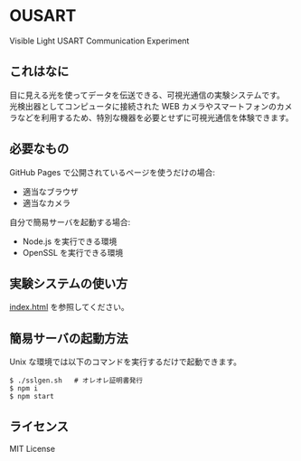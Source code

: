 # OUSART

Visible Light USART Communication Experiment

## これはなに

目に見える光を使ってデータを伝送できる、可視光通信の実験システムです。
光検出器としてコンピュータに接続された WEB カメラやスマートフォンのカメラなどを利用するため、特別な機器を必要とせずに可視光通信を体験できます。

## 必要なもの

GitHub Pages で公開されているページを使うだけの場合:

- 適当なブラウザ
- 適当なカメラ

自分で簡易サーバを起動する場合:

- Node.js を実行できる環境
- OpenSSL を実行できる環境

## 実験システムの使い方

<a href="https://kusaremkn.github.io/ousart/">index.html</a> を参照してください。

## 簡易サーバの起動方法

Unix な環境では以下のコマンドを実行するだけで起動できます。

```console
$ ./sslgen.sh	# オレオレ証明書発行
$ npm i
$ npm start
```

## ライセンス

MIT License
